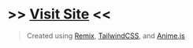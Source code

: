# \>\> [Visit Site](https://www.jpxl.dev/) <<

> Created using [Remix](https://remix.run/), [TailwindCSS](https://tailwindcss.org/), and [Anime.js](https://animejs.com/)